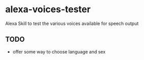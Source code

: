 # alexa-voices-tester
Alexa Skill to test the various voices available for speech output

## TODO
- offer some way to choose language and sex
